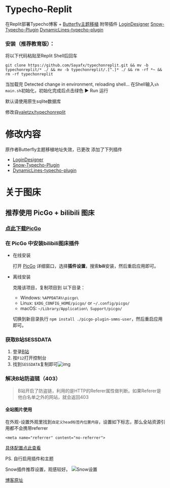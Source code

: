 # Typecho-Replit

在Replit部署Typecho博客 + [Butterfly主题移植](https://blog.wehaox.com/archives/typecho-butterfly.html#cl-3 )
附带插件
[LoginDesigner](https://github.com/jrotty/LoginDesigner)
[Snow-Typecho-Plugin](https://github.com/journey-ad/Snow-Typecho-Plugin)
[DynamicLines-typecho-plugin](https://github.com/1379/DynamicLines-typecho-plugin)


### 安装（推荐教育版）：

将以下代码粘贴至Replit Shell后回车

`git clone https://github.com/Sayafx/typechonreplit.git && mv -b typechonreplit/* ./ && mv -b typechonreplit/.[^.]* ./ && rm -rf *~ && rm -rf typechonreplit`

当加载完 Detected change in environment, reloading shell...
在Shell输入`sh main.sh`初始化，初始化完成后点击绿色 ▶ Run 运行

默认请使用原生sqlite数据库

修改自[valetzx/typechonreplit](https://github.com/valetzx/typechonreplit)

# 修改内容

原作者Butterfly主题移植地址失效，已更改
添加了下列插件

- [LoginDesigner](https://github.com/jrotty/LoginDesigner)
- [Snow-Typecho-Plugin](https://github.com/journey-ad/Snow-Typecho-Plugin)
- [DynamicLines-typecho-plugin](https://github.com/1379/DynamicLines-typecho-plugin)



# 关于图床

## 推荐使用 PicGo + bilibili 图床

### [点此下载PicGo](https://alist.sayagal.repl.co/d/%E5%B7%A5%E5%85%B7/PicGo-Setup-2.3.0-x64.exe)

### 在 PicGo 中安装bilibili图床插件

- 在线安装

  打开 [PicGo](https://github.com/Molunerfinn/PicGo) 详细窗口，选择**插件设置**，搜索**bili**安装，然后重启应用即可。

- 离线安装

  克隆该项目，复制项目到 以下目录：

  - Windows: `%APPDATA%\picgo\`
  - Linux: `$XDG_CONFIG_HOME/picgo/` or `~/.config/picgo/`
  - macOS: `~/Library/Application\ Support/picgo/`

  切换到新目录执行 `npm install ./picgo-plugin-smms-user`，然后重启应用即可。

### 获取B站SESSDATA

1. 登录[B站](https://www.bilibili.com/)
2. 按`F12`打开控制台
3. 找到`SESSDATA`复制即可![img](https://i0.hdslb.com/bfs/album/4b212e3692523c9baa9bfb4415b89c68fff44557.png)

### 解决B站防盗链（403）

> B站开启了防盗链，利用的是HTTP的Referer属性做判断。如果Referer是他白名单之外的网站，就会返回403

#### 全站图片使用

在外观-设置外观里找到`自定义head标签内位置内容`，设置如下标志，那么全站资源引用都不会携带referrer

```
<meta name="referrer" content="no-referrer">
```

[具体配置点此查看](https://github.com/xlzy520/picgo-plugin-bilibili.git)

PS. 自行启用插件和主题

Snow插件推荐设置，观感较好。
![Snow设置](https://images.weserv.nl/?url=https://article.biliimg.com/bfs/article/dafa22094fc8129879ee352d2763bd41299108a8.png)

[博客原址](https://syblog.repl.co/index.php/archives/3/)

